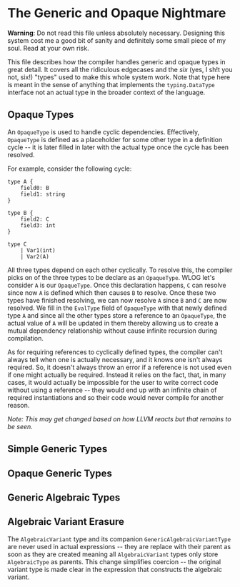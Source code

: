 # The Generic and Opaque Nightmare

**Warning**: Do not read this file unless absolutely necessary.  Designing this
system cost me a good bit of sanity and definitely some small piece of my soul.
Read at your own risk.

This file describes how the compiler handles generic and opaque types in great
detail.  It covers all the ridiculous edgecases and the *six* (yes, I sh!t you
not, six!) "types" used to make this whole system work.  Note that type here
is meant in the sense of anything that implements the `typing.DataType` interface
not an actual type in the broader context of the language.

## Opaque Types

An `OpaqueType` is used to handle cyclic dependencies.  Effectively, `OpaqueType`
is defined as a placeholder for some other type in a definition cycle -- it is
later filled in later with the actual type once the cycle has been resolved.

For example, consider the following cycle:

    type A {
        field0: B
        field1: string
    }

    type B {
        field2: C
        field3: int
    }

    type C
        | Var1(int)
        | Var2(A)

All three types depend on each other cyclically.  To resolve this, the compiler
picks on of the three types to be declare as an `OpaqueType`.  WLOG let's consider
`A` is our `OpaqueType`.  Once this declaration happens, `C` can resolve since now
`A` is defined which then causes `B` to resolve.  Once these two types have finished
resolving, we can now resolve `A` since `B` and `C` are now resolved.  We fill in
the `EvalType` field of `OpaqueType` with that newly defined type `A` and since all
the other types store a reference to an `OpaqueType`, the actual value of `A` will be
updated in them thereby allowing us to create a mutual dependency relationship without
cause infinite recursion during compilation.

As for requiring references to cyclically defined types, the compiler can't always tell
when one is actually necessary, and it knows one isn't always required.  So, it doesn't
always throw an error if a reference is not used even if one might actually be required.
Instead it relies on the fact, that, in many cases, it would actually be impossible for
the user to write correct code without using a reference -- they would end up with an
infinite chain of required instantiations and so their code would never compile for another
reason. 

*Note: This may get changed based on how LLVM reacts but that remains to be seen*.

## Simple Generic Types

## Opaque Generic Types

## Generic Algebraic Types

## Algebraic Variant Erasure

The `AlgebraicVariant` type and its companion `GenericAlgebraicVariantType` are
never used in actual expressions -- they are replace with their parent as soon as
they are created meaning all `AlgebraicVariant` types only store `AlgebraicType`
as parents.  This change simplifies coercion -- the original variant type is made clear
in the expression that constructs the algebraic variant.





